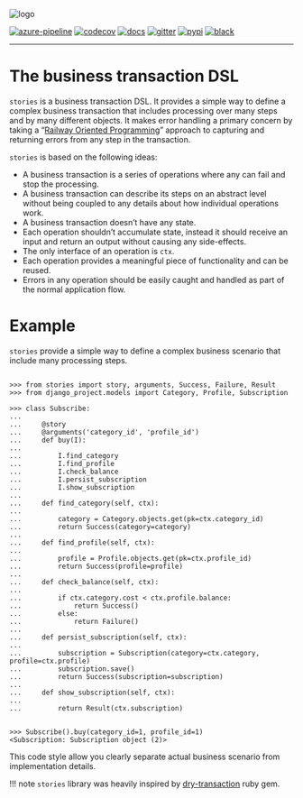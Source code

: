 ![logo](https://raw.githubusercontent.com/dry-python/brand/master/logo/stories.png)

[![azure-pipeline](https://dev.azure.com/dry-python/stories/_apis/build/status/dry-python.stories?branchName=master)](https://dev.azure.com/dry-python/stories/_build/latest?definitionId=3&branchName=master)
[![codecov](https://codecov.io/gh/dry-python/stories/branch/master/graph/badge.svg)](https://codecov.io/gh/dry-python/stories)
[![docs](https://readthedocs.org/projects/stories/badge/?version=latest)](https://stories.readthedocs.io/en/latest/?badge=latest)
[![gitter](https://badges.gitter.im/dry-python/stories.svg)](https://gitter.im/dry-python/stories)
[![pypi](https://img.shields.io/pypi/v/stories.svg)](https://pypi.python.org/pypi/stories/)
[![black](https://img.shields.io/badge/code%20style-black-000000.svg)](https://github.com/ambv/black)

-----

# The business transaction DSL

`stories` is a business transaction DSL. It provides a simple way to
define a complex business transaction that includes processing over
many steps and by many different objects. It makes error handling a
primary concern by taking a “[Railway Oriented
Programming](http://fsharpforfunandprofit.com/rop/)” approach to
capturing and returning errors from any step in the transaction.

`stories` is based on the following ideas:

* A business transaction is a series of operations where any can fail
  and stop the processing.
* A business transaction can describe its steps on an abstract level
  without being coupled to any details about how individual operations
  work.
* A business transaction doesn’t have any state.
* Each operation shouldn’t accumulate state, instead it should receive
  an input and return an output without causing any side-effects.
* The only interface of an operation is `ctx`.
* Each operation provides a meaningful piece of functionality and can
  be reused.
* Errors in any operation should be easily caught and handled as part
  of the normal application flow.

# Example

`stories` provide a simple way to define a complex business scenario
that include many processing steps.

```pycon

>>> from stories import story, arguments, Success, Failure, Result
>>> from django_project.models import Category, Profile, Subscription

>>> class Subscribe:
...
...     @story
...     @arguments('category_id', 'profile_id')
...     def buy(I):
...
...         I.find_category
...         I.find_profile
...         I.check_balance
...         I.persist_subscription
...         I.show_subscription
...
...     def find_category(self, ctx):
...
...         category = Category.objects.get(pk=ctx.category_id)
...         return Success(category=category)
...
...     def find_profile(self, ctx):
...
...         profile = Profile.objects.get(pk=ctx.profile_id)
...         return Success(profile=profile)
...
...     def check_balance(self, ctx):
...
...         if ctx.category.cost < ctx.profile.balance:
...             return Success()
...         else:
...             return Failure()
...
...     def persist_subscription(self, ctx):
...
...         subscription = Subscription(category=ctx.category, profile=ctx.profile)
...         subscription.save()
...         return Success(subscription=subscription)
...
...     def show_subscription(self, ctx):
...
...         return Result(ctx.subscription)

```

```pycon

>>> Subscribe().buy(category_id=1, profile_id=1)
<Subscription: Subscription object (2)>

```

This code style allow you clearly separate actual business scenario from
implementation details.

!!! note
    `stories` library was heavily inspired by
    [dry-transaction](http://dry-rb.org/gems/dry-transaction/) ruby gem.
